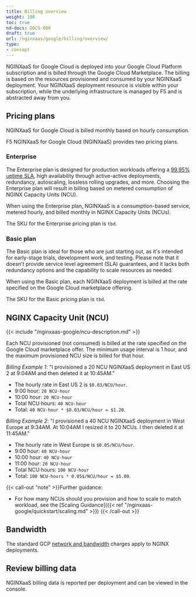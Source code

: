 ```yaml
---
title: Billing overview
weight: 100
toc: true
nd-docs: DOCS-000
draft: true
url: /nginxaas/google/billing/overview/
type:
- concept
---
```


NGINXaaS for Google Cloud is deployed into your Google Cloud Platform subscription and is billed through the Google Cloud Marketplace. The billing is based on the resources provisioned and consumed by your NGINXaaS deployment.
Your NGINXaaS deployment resource is visible within your subscription, while the underlying infrastructure is managed by F5 and is abstracted away from you.

## Pricing plans

NGINXaaS for Google Cloud is billed monthly based on hourly consumption.

F5 NGINXaaS for Google Cloud (NGINXaaS) provides two pricing plans.

### Enterprise

The Enterprise plan is designed for production workloads offering a [99.95% uptime SLA](https://www.f5.com/pdf/customer-support/eusa-sla.pdf), high availability through active-active deployments, redundancy, autoscaling, lossless rolling upgrades, and more. Choosing the Enterprise plan will result in billing based on metered consumption of NGINX Capacity Units (NCU).

When using the Enterprise plan, NGINXaaS is a consumption-based service, metered hourly, and billed monthly in NGINX Capacity Units (NCUs).

The SKU for the Enterprise pricing plan is `tbd`.

### Basic plan

The Basic plan is ideal for those who are just starting out, as it's intended for early-stage trials, development work, and testing. Please note that it doesn't provide service level agreement (SLA) guarantees, and it lacks both redundancy options and the capability to scale resources as needed.

When using the Basic plan, each NGINXaaS deployment is billed at the rate specified on the Google Cloud marketplace offering.

The SKU for the Basic pricing plan is `tbd`.


## NGINX Capacity Unit (NCU)

{{< include "/nginxaas-google/ncu-description.md" >}}

Each NCU provisioned (not consumed) is billed at the rate specified on the Google Cloud marketplace offer. The minimum usage interval is 1 hour, and the maximum provisioned NCU size is billed for that hour.

*Billing Example 1*: "I provisioned a 20 NCU NGINXaaS deployment in East US 2 at 9:04AM and then deleted it at 10:45AM."

* The hourly rate in East US 2 is `$0.03/NCU/hour`.
* 9:00 hour: `20 NCU·hour`
* 10:00 hour: `20 NCU·hour`
* Total NCU·hours: `40 NCU·hour`
* Total: `40 NCU·hour * $0.03/NCU/hour = $1.20`.

*Billing Example 2*: "I provisioned a 40 NCU NGINXaaS deployment in West Europe at 9:34AM. At 10:04AM I resized it to 20 NCUs. I then deleted it at 11:45AM."

* The hourly rate in West Europe is `$0.05/NCU/hour`.
* 9:00 hour: `40 NCU·hour`
* 10:00 hour: `40 NCU·hour`
* 11:00 hour: `20 NCU·hour`
* Total NCU·hours: `100 NCU·hour`
* Total:  `100 NCU·hours * 0.05$/NCU/hour = $5.00`.

{{< call-out "note" >}}Further guidance:
* For how many NCUs should you provision and how to scale to match workload, see the [Scaling Guidance]({{< ref "/nginxaas-google/quickstart/scaling.md" >}})
{{< /call-out >}}


## Bandwidth

The standard GCP [network and bandwidth](https://cloud.google.com/vpc/pricing) charges apply to NGINX deployments.

## Review billing data

NGINXaaS billing data is reported per deployment and can be viewed in the console.